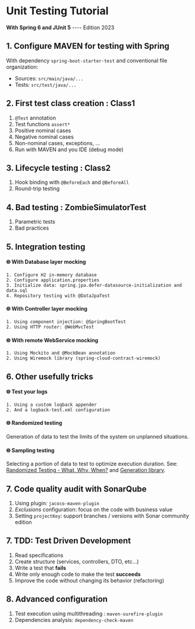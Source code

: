 # Unit Testing Tutorial
**With Spring 6 and JUnit 5**  ----
Edition 2023

## 1. Configure MAVEN for testing with Spring

With dependency `spring-boot-starter-test` and conventional file organization:
- Sources: `src/main/java/...`
- Tests: `src/test/java/...`

## 2. First test class creation : **Class1**

1. `@Test` annotation
2. Test functions `assert*`
3. Positive nominal cases
4. Negative nominal cases
5. Non-nominal cases, exceptions, ...
6. Run with MAVEN and you IDE (debug mode)

## 3. Lifecycle testing : **Class2**

1. Hook binding with `@BeforeEach` and `@BeforeAll`
2. Round-trip testing

## 4. Bad testing : **ZombieSimulatorTest**

1. Parametric tests
2. Bad practices

## 5. Integration testing

#### 🌐 With Database layer mocking

```
1. Configure H2 in-memory database
2. Configure application.properties
3. Initialize data: spring.jpa.defer-datasource-initialization and data.sql
4. Repository testing with @DataJpaTest
```

#### 🌐 With Controller layer mocking

```
1. Using component injection: @SpringBootTest
2. Using HTTP router: @WebMvcTest
```

#### 🌐 With remote WebService mocking

```
1. Using Mockito and @MockBean annotation
2. Using Wiremock library (spring-cloud-contract-wiremock)
```

## 6. Other usefully tricks

#### 🌐 Test your logs

```
1. Using a custom logback appender
2. And a logback-test.xml configuration
```

#### 🌐 Randomized testing

Generation of data to test the limits of the system on unplanned situations.

#### 🌐 Sampling testing

Selecting a portion of data to test to optimize execution duration.
See: [Randomized Testing - What, Why, When?](http://qala.io/blog/randomized-testing.html)
and [Generation library](https://github.com/qala-io/datagen).

## 7. Code quality audit with SonarQube

1. Using plugin: `jacoco-maven-plugin`
2. *Exclusions* configuration: focus on the code with business value
3. Setting `projectKey`: support branches / versions with Sonar community edition

## 7. TDD: Test Driven Development

1. Read specifications
2. Create structure (services, controllers, DTO, etc...)
3. Write a test that **fails**
4. Write only enough code to make the test **succeeds**
5. Improve the code without changing its behavior (refactoring)

## 8. Advanced configuration

1. Test execution using multithreading : `maven-surefire-plugin`
2. Dependencies analysis: `dependency-check-maven`
